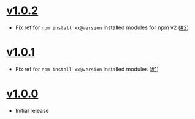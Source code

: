 # [v1.0.2](https://github.com/tricknotes/npm-git-info/tree/v1.0.2)

* Fix ref for `npm install xx@version` installed modules for npm v2 ([#2](https://github.com/tricknotes/npm-git-info/pull/2))

# [v1.0.1](https://github.com/tricknotes/npm-git-info/tree/v1.0.1)

* Fix ref for `npm install xx@version` installed modules ([#1](https://github.com/tricknotes/npm-git-info/pull/1))

# [v1.0.0](https://github.com/tricknotes/npm-git-info/tree/v1.0.0)

* Initial release
